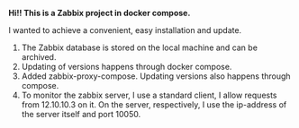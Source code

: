 **Hi!! This is a Zabbix project in docker compose.**

I wanted to achieve a convenient, easy installation and update.

1. The Zabbix database is stored on the local machine and can be archived.
2. Updating of versions happens through docker compose.
3. Added zabbix-proxy-compose. Updating versions also happens through compose.
4. To monitor the zabbix server, I use a standard client, I allow requests from 12.10.10.3 on it.
   On the server, respectively, I use the ip-address of the server itself and port 10050.
